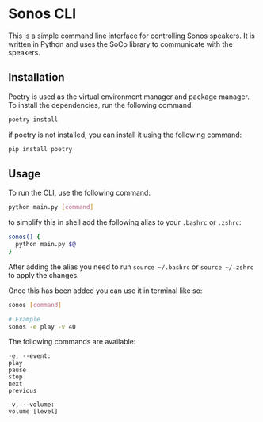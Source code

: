 # Sonos CLI

This is a simple command line interface for controlling Sonos speakers. It is written in Python and uses the SoCo library to communicate with the speakers.

## Installation
Poetry is used as the virtual environment manager and package manager. To install the dependencies, run the following command:

```bash
poetry install
```

if poetry is not installed, you can install it using the following command:

```bash
pip install poetry
```


## Usage
To run the CLI, use the following command:

```bash
python main.py [command]
```

to simplify this in shell add the following alias to your `.bashrc` or `.zshrc`:

```bash
sonos() {
  python main.py $@
}
```

After adding the alias you need to run `source ~/.bashrc` or `source ~/.zshrc` to apply the changes.

Once this has been added you can use it in terminal like so:
  
  ```bash
  sonos [command]

  # Example
  sonos -e play -v 40
  ```

The following commands are available:
```
-e, --event:
play
pause
stop
next
previous

-v, --volume:
volume [level]
```
